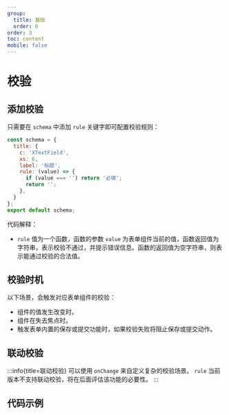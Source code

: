 ```yaml
---
group:
  title: 基础
  order: 0
order: 3
toc: content
mobile: false
---
```



# 校验


## 添加校验

只需要在 `schema` 中添加 `rule` 关键字即可配置校验规则： 

``` js {6,7,8,9}
const schema = {
  title: {
    c: 'XTextField',
    xs: 6,
    label: '标题',
    rule: (value) => {
      if (value === '') return '必填';
      return '';
    },
  }
};
export default schema;

```

代码解释：

* `rule` 值为一个函数，函数的参数 `value` 为表单组件当前的值，函数返回值为字符串，表示校验不通过，并提示错误信息。函数的返回值为空字符串，则表示能通过校验的合法值。


## 校验时机

以下场景，会触发对应表单组件的校验：

* 组件的值发生改变时。
* 组件在失去焦点时。
* 触发表单内置的保存或提交功能时，如果校验失败将阻止保存或提交动作。


## 联动校验

:::info{title=联动校验}
可以使用 `onChange` 来自定义复杂的校验场景。
`rule` 当前版本不支持联动校验，将在后面评估该功能的必要性。
:::


## 代码示例

<code src="./examples/validation"></code>

